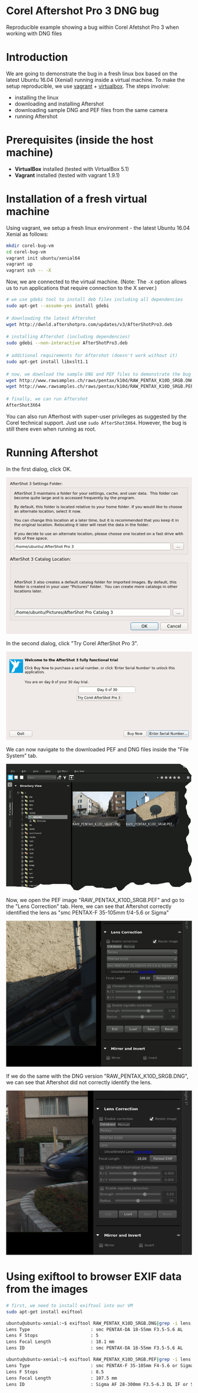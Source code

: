 # Corel Aftershot Pro 3 DNG bug
Reproducible example showing a bug within Corel Afetshot Pro 3 when working with DNG files

# Introduction

We are going to demonstrate the bug in a fresh linux box based on the latest Ubuntu 16.04 (Xenial) running inside a virtual machine.
To make the setup reproducible, we use [vagrant](https://www.vagrantup.com/) + [virtualbox](https://www.virtualbox.org/).
The steps involve:
- installing the linux
- downloading and installing Aftershot
- downloading sample DNG and PEF files from the same camera
- running Aftershot

# Prerequisites (inside the host machine)
- **VirtualBox** installed (tested with VirtualBox 5.1)
- **Vagrant** installed (tested with vagrant 1.9.1)

# Installation of a fresh virtual machine
Using vagrant, we setup a fresh linux environment - the latest Ubuntu 16.04 Xenial as follows:

```sh
mkdir corel-bug-vm
cd corel-bug-vm
vagrant init ubuntu/xenial64
vagrant up
vagrant ssh -- -X
```

Now, we are connected to the virtual machine.
(Note: The `-X` option allows us to run applications that require connection to the X server.)

```sh
# we use gdebi tool to install deb files including all dependencies
sudo apt-get --assume-yes install gdebi

# downloading the latest Aftershot
wget http://dwnld.aftershotpro.com/updates/v3/AfterShotPro3.deb

# installing Aftershot (including dependencies)
sudo gdebi --non-interactive AfterShotPro3.deb

# additional requirements for Aftershot (doesn't work without it)
sudo apt-get install libxslt1.1

# now, we download the sample DNG and PEF files to demonstrate the bug
wget http://www.rawsamples.ch/raws/pentax/k10d/RAW_PENTAX_K10D_SRGB.DNG
wget http://www.rawsamples.ch/raws/pentax/k10d/RAW_PENTAX_K10D_SRGB.PEF

# finally, we can run Aftershot
AfterShot3X64
```

You can also run Afterhost with super-user privileges as suggested by the Corel technical support.
Just use `sudo AfterShot3X64`. However, the bug is still there even when running as root.

# Running Aftershot
In the first dialog, click OK.

![Dialog 1](aftershot-dialog1.png)

In the second dialog, click "Try Corel AfterShot Pro 3".

![Dialog 2](aftershot-dialog2.png)

We can now navigate to the downloaded PEF and DNG files inside the "File System" tab.

![LensId in PEF](app-findfiles.png)

Now, we open the PEF image "RAW_PENTAX_K10D_SRGB.PEF" and go to the "Lens Correction" tab.
Here, we can see that Aftershot correctly identified the lens as "smc PENTAX-F 35-105mm f/4-5.6 or Sigma"

![LensId in PEF](app-lens-in-pef.png)

If we do the same with the DNG version "RAW_PENTAX_K10D_SRGB.DNG", we can see that Aftershot did not correctly identify the lens.

![LensId in DNG](app-lens-in-dng.png)


# Using exiftool to browser EXIF data from the images

```sh
# first, we need to install exiftool into our VM
sudo apt-get install exiftool
```

```sh
ubuntu@ubuntu-xenial:~$ exiftool RAW_PENTAX_K10D_SRGB.DNG|grep -i lens
Lens Type                       : smc PENTAX-DA 18-55mm F3.5-5.6 AL
Lens F Stops                    : 5
Lens Focal Length               : 18.1 mm
Lens ID                         : smc PENTAX-DA 18-55mm F3.5-5.6 AL
```

```sh
ubuntu@ubuntu-xenial:~$ exiftool RAW_PENTAX_K10D_SRGB.PEF|grep -i lens
Lens Type                       : smc PENTAX-F 35-105mm F4-5.6 or Sigma or Tokina Lens
Lens F Stops                    : 8.5
Lens Focal Length               : 107.5 mm
Lens ID                         : Sigma AF 28-300mm F3.5-6.3 DL IF or Sigma AF 28-300mm F3.5-6.3 DG IF Macro
```
